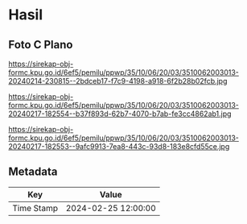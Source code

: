 # Hasil

## Foto C Plano

https://sirekap-obj-formc.kpu.go.id/6ef5/pemilu/ppwp/35/10/06/20/03/3510062003013-20240214-230815--2bdceb17-f7c9-4198-a918-6f2b28b02fcb.jpg

https://sirekap-obj-formc.kpu.go.id/6ef5/pemilu/ppwp/35/10/06/20/03/3510062003013-20240217-182554--b37f893d-62b7-4070-b7ab-fe3cc4862ab1.jpg

https://sirekap-obj-formc.kpu.go.id/6ef5/pemilu/ppwp/35/10/06/20/03/3510062003013-20240217-182553--9afc9913-7ea8-443c-93d8-183e8cfd55ce.jpg


## Metadata

| Key        | Value               |
| ---------- | ------------------- |
| Time Stamp | 2024-02-25 12:00:00 |



